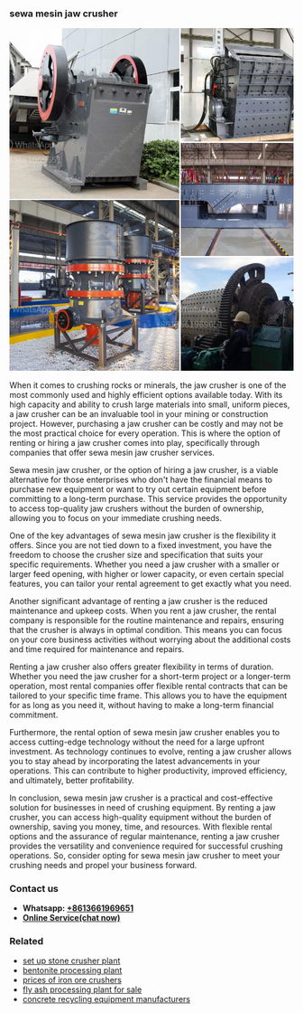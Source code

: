 <h3>sewa mesin jaw crusher</h3><img src='1706773646.jpg' alt=''><p>When it comes to crushing rocks or minerals, the jaw crusher is one of the most commonly used and highly efficient options available today. With its high capacity and ability to crush large materials into small, uniform pieces, a jaw crusher can be an invaluable tool in your mining or construction project. However, purchasing a jaw crusher can be costly and may not be the most practical choice for every operation. This is where the option of renting or hiring a jaw crusher comes into play, specifically through companies that offer sewa mesin jaw crusher services.</p><p>Sewa mesin jaw crusher, or the option of hiring a jaw crusher, is a viable alternative for those enterprises who don't have the financial means to purchase new equipment or want to try out certain equipment before committing to a long-term purchase. This service provides the opportunity to access top-quality jaw crushers without the burden of ownership, allowing you to focus on your immediate crushing needs.</p><p>One of the key advantages of sewa mesin jaw crusher is the flexibility it offers. Since you are not tied down to a fixed investment, you have the freedom to choose the crusher size and specification that suits your specific requirements. Whether you need a jaw crusher with a smaller or larger feed opening, with higher or lower capacity, or even certain special features, you can tailor your rental agreement to get exactly what you need.</p><p>Another significant advantage of renting a jaw crusher is the reduced maintenance and upkeep costs. When you rent a jaw crusher, the rental company is responsible for the routine maintenance and repairs, ensuring that the crusher is always in optimal condition. This means you can focus on your core business activities without worrying about the additional costs and time required for maintenance and repairs.</p><p>Renting a jaw crusher also offers greater flexibility in terms of duration. Whether you need the jaw crusher for a short-term project or a longer-term operation, most rental companies offer flexible rental contracts that can be tailored to your specific time frame. This allows you to have the equipment for as long as you need it, without having to make a long-term financial commitment.</p><p>Furthermore, the rental option of sewa mesin jaw crusher enables you to access cutting-edge technology without the need for a large upfront investment. As technology continues to evolve, renting a jaw crusher allows you to stay ahead by incorporating the latest advancements in your operations. This can contribute to higher productivity, improved efficiency, and ultimately, better profitability.</p><p>In conclusion, sewa mesin jaw crusher is a practical and cost-effective solution for businesses in need of crushing equipment. By renting a jaw crusher, you can access high-quality equipment without the burden of ownership, saving you money, time, and resources. With flexible rental options and the assurance of regular maintenance, renting a jaw crusher provides the versatility and convenience required for successful crushing operations. So, consider opting for sewa mesin jaw crusher to meet your crushing needs and propel your business forward.</p><h3>Contact us</h3><ul><li><strong>Whatsapp:&nbsp;<a href="https://wa.me/8613661969651">+8613661969651</a></strong></li><li><a href="https://swt.shibang-china.com/?git&amp;zhl&amp;sewa mesin jaw crusher"><strong>Online Service(chat now)</strong></a></li></ul><h3>Related</h3><ul><li><a href='set up stone crusher plant.md'>set up stone crusher plant</a></li><li><a href='bentonite processing plant.md'>bentonite processing plant</a></li><li><a href='prices of iron ore crushers.md'>prices of iron ore crushers</a></li><li><a href='fly ash processing plant for sale.md'>fly ash processing plant for sale</a></li><li><a href='concrete recycling equipment manufacturers.md'>concrete recycling equipment manufacturers</a></li></ul>